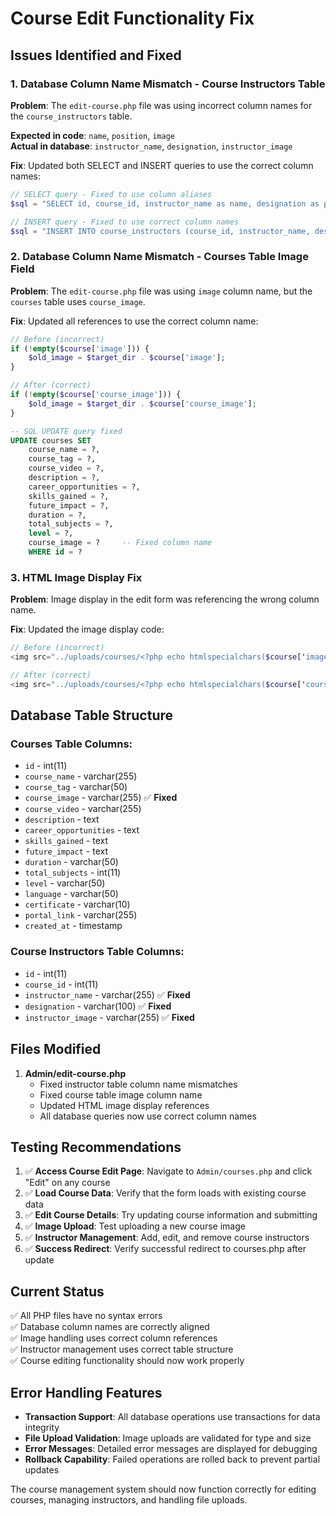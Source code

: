# Course Edit Functionality Fix

## Issues Identified and Fixed

### 1. Database Column Name Mismatch - Course Instructors Table
**Problem**: The `edit-course.php` file was using incorrect column names for the `course_instructors` table.

**Expected in code**: `name`, `position`, `image`  
**Actual in database**: `instructor_name`, `designation`, `instructor_image`

**Fix**: Updated both SELECT and INSERT queries to use the correct column names:

```php
// SELECT query - Fixed to use column aliases
$sql = "SELECT id, course_id, instructor_name as name, designation as position, instructor_image as image FROM course_instructors WHERE course_id = ?";

// INSERT query - Fixed to use correct column names
$sql = "INSERT INTO course_instructors (course_id, instructor_name, designation, instructor_image) VALUES (?, ?, ?, ?)";
```

### 2. Database Column Name Mismatch - Courses Table Image Field
**Problem**: The `edit-course.php` file was using `image` column name, but the `courses` table uses `course_image`.

**Fix**: Updated all references to use the correct column name:

```php
// Before (incorrect)
if (!empty($course['image'])) {
    $old_image = $target_dir . $course['image'];
}

// After (correct) 
if (!empty($course['course_image'])) {
    $old_image = $target_dir . $course['course_image'];
}
```

```sql
-- SQL UPDATE query fixed
UPDATE courses SET 
    course_name = ?, 
    course_tag = ?, 
    course_video = ?,
    description = ?, 
    career_opportunities = ?,
    skills_gained = ?,
    future_impact = ?,
    duration = ?,
    total_subjects = ?,
    level = ?,
    course_image = ?     -- Fixed column name
    WHERE id = ?
```

### 3. HTML Image Display Fix
**Problem**: Image display in the edit form was referencing the wrong column name.

**Fix**: Updated the image display code:
```php
// Before (incorrect)
<img src="../uploads/courses/<?php echo htmlspecialchars($course['image']); ?>" alt="Current Image">

// After (correct)
<img src="../uploads/courses/<?php echo htmlspecialchars($course['course_image']); ?>" alt="Current Image">
```

## Database Table Structure

### Courses Table Columns:
- `id` - int(11)
- `course_name` - varchar(255)
- `course_tag` - varchar(50)
- `course_image` - varchar(255) ✅ **Fixed**
- `course_video` - varchar(255)
- `description` - text
- `career_opportunities` - text
- `skills_gained` - text
- `future_impact` - text
- `duration` - varchar(50)
- `total_subjects` - int(11)
- `level` - varchar(50)
- `language` - varchar(50)
- `certificate` - varchar(10)
- `portal_link` - varchar(255)
- `created_at` - timestamp

### Course Instructors Table Columns:
- `id` - int(11)
- `course_id` - int(11)
- `instructor_name` - varchar(255) ✅ **Fixed**
- `designation` - varchar(100) ✅ **Fixed**
- `instructor_image` - varchar(255) ✅ **Fixed**

## Files Modified

1. **Admin/edit-course.php**
   - Fixed instructor table column name mismatches
   - Fixed course table image column name
   - Updated HTML image display references
   - All database queries now use correct column names

## Testing Recommendations

1. ✅ **Access Course Edit Page**: Navigate to `Admin/courses.php` and click "Edit" on any course
2. ✅ **Load Course Data**: Verify that the form loads with existing course data
3. ✅ **Edit Course Details**: Try updating course information and submitting
4. ✅ **Image Upload**: Test uploading a new course image
5. ✅ **Instructor Management**: Add, edit, and remove course instructors
6. ✅ **Success Redirect**: Verify successful redirect to courses.php after update

## Current Status

✅ All PHP files have no syntax errors  
✅ Database column names are correctly aligned  
✅ Image handling uses correct column references  
✅ Instructor management uses correct table structure  
✅ Course editing functionality should now work properly  

## Error Handling Features

- **Transaction Support**: All database operations use transactions for data integrity
- **File Upload Validation**: Image uploads are validated for type and size
- **Error Messages**: Detailed error messages are displayed for debugging
- **Rollback Capability**: Failed operations are rolled back to prevent partial updates

The course management system should now function correctly for editing courses, managing instructors, and handling file uploads. 